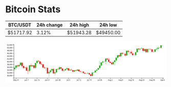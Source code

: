 # Bitcoin Stats

BTC/USDT|24h change|24h high|24h low|
|---|---|---|---|
|$51717.92|3.12%|$51943.28|$49450.00|

<img src="./chart.svg">
